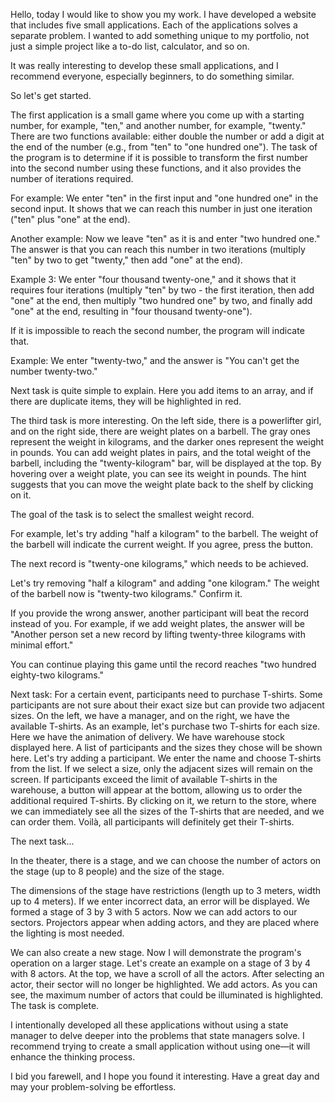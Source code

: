 Hello, today I would like to show you my work. I have developed a website that includes five small applications. Each of the applications solves a separate problem. I wanted to add something unique to my portfolio, not just a simple project like a to-do list, calculator, and so on.

It was really interesting to develop these small applications, and I recommend everyone, especially beginners, to do something similar.

So let's get started.

The first application is a small game where you come up with a starting number, for example, "ten," and another number, for example, "twenty." There are two functions available: either double the number or add a digit at the end of the number (e.g., from "ten" to "one hundred one"). The task of the program is to determine if it is possible to transform the first number into the second number using these functions, and it also provides the number of iterations required.

For example:
We enter "ten" in the first input and "one hundred one" in the second input. It shows that we can reach this number in just one iteration ("ten" plus "one" at the end).

Another example:
Now we leave "ten" as it is and enter "two hundred one." The answer is that you can reach this number in two iterations (multiply "ten" by two to get "twenty," then add "one" at the end).

Example 3:
We enter "four thousand twenty-one," and it shows that it requires four iterations (multiply "ten" by two - the first iteration, then add "one" at the end, then multiply "two hundred one" by two, and finally add "one" at the end, resulting in "four thousand twenty-one").

If it is impossible to reach the second number, the program will indicate that.

Example:
We enter "twenty-two," and the answer is "You can't get the number twenty-two."

Next task is quite simple to explain. Here you add items to an array, and if there are duplicate items, they will be highlighted in red.

The third task is more interesting. On the left side, there is a powerlifter girl, and on the right side, there are weight plates on a barbell. The gray ones represent the weight in kilograms, and the darker ones represent the weight in pounds. You can add weight plates in pairs, and the total weight of the barbell, including the "twenty-kilogram" bar, will be displayed at the top. By hovering over a weight plate, you can see its weight in pounds. The hint suggests that you can move the weight plate back to the shelf by clicking on it.

The goal of the task is to select the smallest weight record.

For example, let's try adding "half a kilogram" to the barbell. The weight of the barbell will indicate the current weight. If you agree, press the button.

The next record is "twenty-one kilograms," which needs to be achieved.

Let's try removing "half a kilogram" and adding "one kilogram." The weight of the barbell now is "twenty-two kilograms." Confirm it.

If you provide the wrong answer, another participant will beat the record instead of you. For example, if we add weight plates, the answer will be "Another person set a new record by lifting twenty-three kilograms with minimal effort."

You can continue playing this game until the record reaches "two hundred eighty-two kilograms."

Next task:
For a certain event, participants need to purchase T-shirts. Some participants are not sure about their exact size but can provide two adjacent sizes.
On the left, we have a manager, and on the right, we have the available T-shirts.
As an example, let's purchase two T-shirts for each size.
Here we have the animation of delivery.
We have warehouse stock displayed here.
A list of participants and the sizes they chose will be shown here.
Let's try adding a participant.
We enter the name and choose T-shirts from the list. If we select a size, only the adjacent sizes will remain on the screen.
If participants exceed the limit of available T-shirts in the warehouse, a button will appear at the bottom, allowing us to order the additional required T-shirts.
By clicking on it, we return to the store, where we can immediately see all the sizes of the T-shirts that are needed, and we can order them.
Voilà, all participants will definitely get their T-shirts.

The next task...

In the theater, there is a stage, and we can choose the number of actors on the stage (up to 8 people) and the size of the stage.

The dimensions of the stage have restrictions (length up to 3 meters, width up to 4 meters).
If we enter incorrect data, an error will be displayed.
We formed a stage of 3 by 3 with 5 actors.
Now we can add actors to our sectors.
Projectors appear when adding actors, and they are placed where the lighting is most needed.

We can also create a new stage. Now I will demonstrate the program's operation on a larger stage.
Let's create an example on a stage of 3 by 4 with 8 actors.
At the top, we have a scroll of all the actors.
After selecting an actor, their sector will no longer be highlighted.
We add actors.
As you can see, the maximum number of actors that could be illuminated is highlighted. The task is complete.


I intentionally developed all these applications without using a state manager to delve deeper into the problems that state managers solve. I recommend trying to create a small application without using one—it will enhance the thinking process.

I bid you farewell, and I hope you found it interesting. Have a great day and may your problem-solving be effortless.